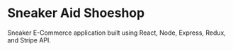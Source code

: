 # Sneaker Aid Shoeshop

Sneaker E-Commerce application built using React, Node, Express, Redux, and Stripe API.
